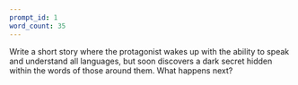 ```yaml
---
prompt_id: 1
word_count: 35
---
```


Write a short story where the protagonist wakes up with the ability to speak and understand all languages, but soon discovers a dark secret hidden within the words of those around them. What happens next?
